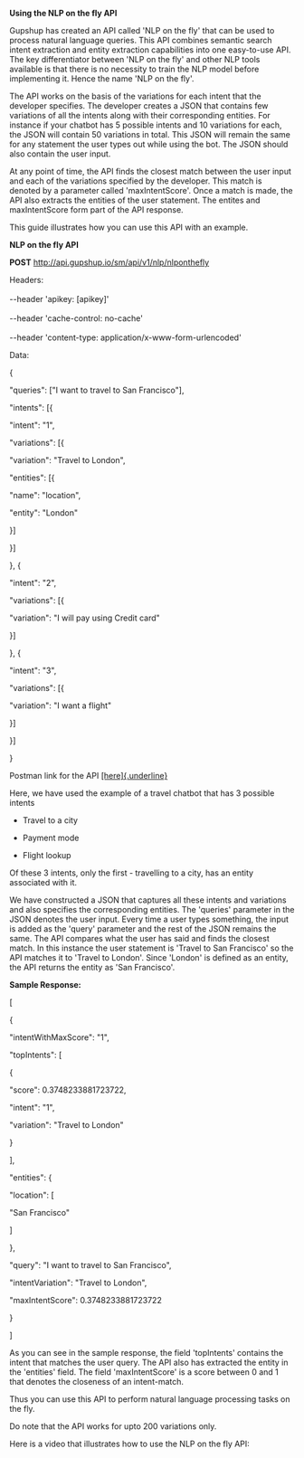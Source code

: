 **Using the NLP on the fly API**

Gupshup has created an API called \'NLP on the fly\' that can be used to
process natural language queries. This API combines semantic search
intent extraction and entity extraction capabilities into one
easy-to-use API. The key differentiator between \'NLP on the fly\' and
other NLP tools available is that there is no necessity to train the NLP
model before implementing it. Hence the name \'NLP on the fly\'.

The API works on the basis of the variations for each intent that the
developer specifies. The developer creates a JSON that contains few
variations of all the intents along with their corresponding entities.
For instance if your chatbot has 5 possible intents and 10 variations
for each, the JSON will contain 50 variations in total. This JSON will
remain the same for any statement the user types out while using the
bot. The JSON should also contain the user input.

At any point of time, the API finds the closest match between the user
input and each of the variations specified by the developer. This match
is denoted by a parameter called \'maxIntentScore\'. Once a match is
made, the API also extracts the entities of the user statement. The
entites and maxIntentScore form part of the API response.

This guide illustrates how you can use this API with an example.

**NLP on the fly API**

**POST** http://api.gupshup.io/sm/api/v1/nlp/nlponthefly

Headers: \
\
--header \'apikey: \[apikey\]\' \
\
--header \'cache-control: no-cache\' \
\
--header \'content-type: application/x-www-form-urlencoded\' 

Data:

{

\"queries\": \[\"I want to travel to San Francisco\"\],

\"intents\": \[{

\"intent\": \"1\",

\"variations\": \[{

\"variation\": \"Travel to London\",

\"entities\": \[{

\"name\": \"location\",

\"entity\": \"London\"

}\]

}\]

}, {

\"intent\": \"2\",

\"variations\": \[{

\"variation\": \"I will pay using Credit card\"

}\]

}, {

\"intent\": \"3\",

\"variations\": \[{

\"variation\": \"I want a flight\"

}\]

}\]

}

Postman link for the
API [[here]{.underline}](https://www.getpostman.com/collections/dc147bd5a9fe051375d0)

Here, we have used the example of a travel chatbot that has 3 possible
intents

-   Travel to a city

-   Payment mode

-   Flight lookup

Of these 3 intents, only the first - travelling to a city, has an entity
associated with it.

We have constructed a JSON that captures all these intents and
variations and also specifies the corresponding entities. The
\'queries\' parameter in the JSON denotes the user input. Every time a
user types something, the input is added as the \'query\' parameter and
the rest of the JSON remains the same. The API compares what the user
has said and finds the closest match. In this instance the user
statement is \'Travel to San Francisco\' so the API matches it to
\'Travel to London\'. Since \'London\' is defined as an entity, the API
returns the entity as \'San Francisco\'.

**Sample Response:**

\[

{

\"intentWithMaxScore\": \"1\",

\"topIntents\": \[

{

\"score\": 0.3748233881723722,

\"intent\": \"1\",

\"variation\": \"Travel to London\"

}

\],

\"entities\": {

\"location\": \[

\"San Francisco\"

\]

},

\"query\": \"I want to travel to San Francisco\",

\"intentVariation\": \"Travel to London\",

\"maxIntentScore\": 0.3748233881723722

}

\]

As you can see in the sample response, the field \'topIntents\' contains
the intent that matches the user query. The API also has extracted the
entity in the \'entities\' field. The field \'maxIntentScore\' is a
score between 0 and 1 that denotes the closeness of an intent-match.

Thus you can use this API to perform natural language processing tasks
on the fly.

Do note that the API works for upto 200 variations only.

Here is a video that illustrates how to use the NLP on the fly API:
